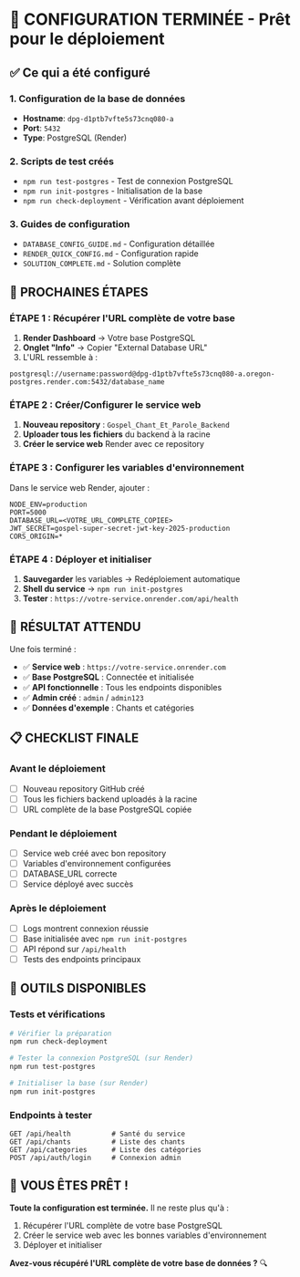 # 🎯 CONFIGURATION TERMINÉE - Prêt pour le déploiement

## ✅ Ce qui a été configuré

### 1. **Configuration de la base de données**
- **Hostname**: `dpg-d1ptb7vfte5s73cnq080-a`
- **Port**: `5432`
- **Type**: PostgreSQL (Render)

### 2. **Scripts de test créés**
- `npm run test-postgres` - Test de connexion PostgreSQL
- `npm run init-postgres` - Initialisation de la base
- `npm run check-deployment` - Vérification avant déploiement

### 3. **Guides de configuration**
- `DATABASE_CONFIG_GUIDE.md` - Configuration détaillée
- `RENDER_QUICK_CONFIG.md` - Configuration rapide
- `SOLUTION_COMPLETE.md` - Solution complète

## 🚀 PROCHAINES ÉTAPES

### ÉTAPE 1 : Récupérer l'URL complète de votre base
1. **Render Dashboard** → Votre base PostgreSQL
2. **Onglet "Info"** → Copier "External Database URL"
3. L'URL ressemble à :
```
postgresql://username:password@dpg-d1ptb7vfte5s73cnq080-a.oregon-postgres.render.com:5432/database_name
```

### ÉTAPE 2 : Créer/Configurer le service web
1. **Nouveau repository** : `Gospel_Chant_Et_Parole_Backend`
2. **Uploader tous les fichiers** du backend à la racine
3. **Créer le service web** Render avec ce repository

### ÉTAPE 3 : Configurer les variables d'environnement
Dans le service web Render, ajouter :
```
NODE_ENV=production
PORT=5000
DATABASE_URL=<VOTRE_URL_COMPLETE_COPIEE>
JWT_SECRET=gospel-super-secret-jwt-key-2025-production
CORS_ORIGIN=*
```

### ÉTAPE 4 : Déployer et initialiser
1. **Sauvegarder** les variables → Redéploiement automatique
2. **Shell du service** → `npm run init-postgres`
3. **Tester** : `https://votre-service.onrender.com/api/health`

## 🎯 RÉSULTAT ATTENDU

Une fois terminé :
- ✅ **Service web** : `https://votre-service.onrender.com`
- ✅ **Base PostgreSQL** : Connectée et initialisée
- ✅ **API fonctionnelle** : Tous les endpoints disponibles
- ✅ **Admin créé** : `admin` / `admin123`
- ✅ **Données d'exemple** : Chants et catégories

## 📋 CHECKLIST FINALE

### Avant le déploiement
- [ ] Nouveau repository GitHub créé
- [ ] Tous les fichiers backend uploadés à la racine
- [ ] URL complète de la base PostgreSQL copiée

### Pendant le déploiement
- [ ] Service web créé avec bon repository
- [ ] Variables d'environnement configurées
- [ ] DATABASE_URL correcte
- [ ] Service déployé avec succès

### Après le déploiement
- [ ] Logs montrent connexion réussie
- [ ] Base initialisée avec `npm run init-postgres`
- [ ] API répond sur `/api/health`
- [ ] Tests des endpoints principaux

## 🔧 OUTILS DISPONIBLES

### Tests et vérifications
```bash
# Vérifier la préparation
npm run check-deployment

# Tester la connexion PostgreSQL (sur Render)
npm run test-postgres

# Initialiser la base (sur Render)
npm run init-postgres
```

### Endpoints à tester
```
GET /api/health          # Santé du service
GET /api/chants          # Liste des chants
GET /api/categories      # Liste des catégories
POST /api/auth/login     # Connexion admin
```

## 🎉 VOUS ÊTES PRÊT !

**Toute la configuration est terminée.** Il ne reste plus qu'à :
1. Récupérer l'URL complète de votre base PostgreSQL
2. Créer le service web avec les bonnes variables d'environnement
3. Déployer et initialiser

**Avez-vous récupéré l'URL complète de votre base de données ?** 🔍
